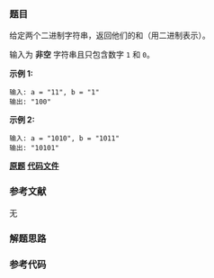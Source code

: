 ### 题目
给定两个二进制字符串，返回他们的和（用二进制表示）。

输入为 **非空** 字符串且只包含数字 `1` 和 `0`。

**示例  1:**

    
    
    输入: a = "11", b = "1"
    输出: "100"

**示例  2:**

    
    
    输入: a = "1010", b = "1011"
    输出: "10101"

 **[原题](https://leetcode-cn.com/problems/add-binary/)**    **[代码文件]()**


### 参考文献
无

### 解题思路




### 参考代码

```go


```




